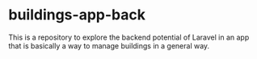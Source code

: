 # buildings-app-back
This is a repository to explore the backend potential of Laravel in an app that is basically a way to manage buildings in a general way.
